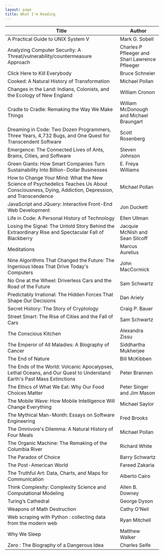```yaml
---
layout: page
title: What I'm Reading
---
```


| Title | Author |
| ----- | ------ |
| A Practical Guide to UNIX System V | Mark G. Sobell |
| Analyzing Computer Security: A Threat/vulnerability/countermeasure Approach | Charles P Pfleeger and Shari Lawrence Pfleeger |
| Click Here to Kill Everybody | Bruce Schneier |
| Cooked: A Natural History of Transformation | Michael Pollan |
| Changes in the Land: Indians, Colonists, and the Ecology of New England | William Cronon |
| Cradle to Cradle: Remaking the Way We Make Things | William McDonough and Michael Braungart |
| Dreaming in Code: Two Dozen Programmers, Three Years, 4,732 Bugs, and One Quest for Transcendent Software | Scott Rosenberg |
| Emergence: The Connected Lives of Ants, Brains, Cities, and Software | Steven Johnson |
| Green Giants: How Smart Companies Turn Sustainability Into Billion-Dollar Businesses | E. Freya Williams |
| How to Change Your Mind: What the New Science of Psychedelics Teaches Us About Consciousness, Dying, Addiction, Depression, and Transcendence | Michael Pollan |
| JavaScript and JQuery: Interactive Front-End Web Development | Jon Duckett |
| Life in Code: A Personal History of Technology | Ellen Ullman |
| Losing the Signal: The Untold Story Behind the Extraordinary Rise and Spectacular Fall of Blackberry | Jacquie McNish and Sean Silcoff |
| Meditations | Marcus Aurelius |
| Nine Algorithms That Changed the Future: The Ingenious Ideas That Drive Today's Computers | John MacCormick |
| No One at the Wheel: Driverless Cars and the Road of the Future | Sam Schwartz |
| Predictably Irrational: The Hidden Forces That Shape Our Decisions | Dan Ariely |
| Secret History: The Story of Cryptology | Craig P. Bauer |
| Street Smart: The Rise of Cities and the Fall of Cars | Sam Schwartz |
| The Conscious Kitchen | Alexandra Zissu |
| The Emperor of All Maladies: A Biography of Cancer | Siddhartha Mukherjee |
| The End of Nature | Bill McKibben |
| The Ends of the World: Volcanic Apocalypses, Lethal Oceans, and Our Quest to Understand Earth's Past Mass Extinctions | Peter Brannen |
| The Ethics of What We Eat: Why Our Food Choices Matter | Peter Singer and Jim Mason |
| The Mobile Wave: How Mobile Intelligence Will Change Everything | Michael Saylor |
| The Mythical Man-Month: Essays on Software Engineering | Fred Brooks |
| The Omnivore's Dilemma: A Natural History of Four Meals | Michael Pollan |
| The Organic Machine: The Remaking of the Columbia River | Richard White |
| The Paradox of Choice | Barry Schwartz |
| The Post-American World | Fareed Zakaria |
| The Truthful Art: Data, Charts, and Maps for Communication | Alberto Cairo |
| Think Complexity: Complexity Science and Computational Modeling | Allen B. Downey |
| Turing’s Cathedral | George Dyson |
| Weapons of Math Destruction | Cathy O'Neil |
| Web scraping with Python : collecting data from the modern web | Ryan Mitchell |
| Why We Sleep | Matthew Walker |
| Zero : The Biography of a Dangerous Idea | Charles Seife |
